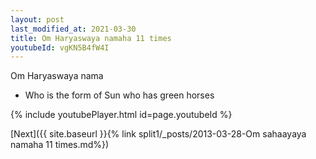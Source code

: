 ```yaml
---
layout: post
last_modified_at: 2021-03-30
title: Om Haryaswaya namaha 11 times
youtubeId: vgKN5B4fW4I
---
```

 
 
Om Haryaswaya nama 
 
 -  Who is the form of Sun who has green horses 
 
  
 
  
 
 
 
 
 
 


{% include youtubePlayer.html id=page.youtubeId %}
 
[Next]({{ site.baseurl }}{% link  split1/_posts/2013-03-28-Om sahaayaya namaha 11 times.md%})
 
